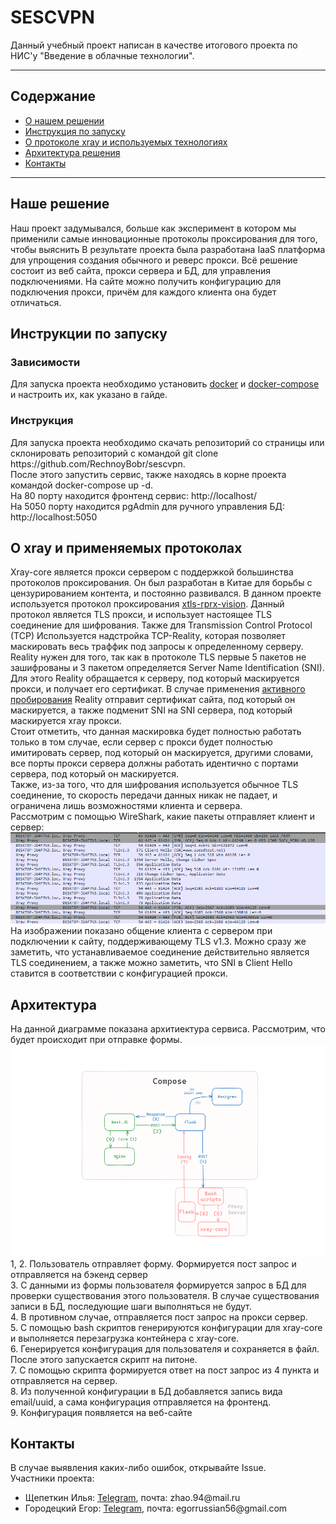 # SESCVPN
Данный учебный проект написан в качестве итогового проекта по НИС'у "Введение в облачные технологии". 

---

## Содержание
- [О нашем решении](#sol)
- [Инструкция по запуску](#ins)
- [О протоколе xray и используемых технологиях](#xray)
- [Архитектура решения](#arch)
- [Контакты](#contacts)
---
<h2 id="sol"> Наше решение </h2>
Наш проект задумывался, больше как эксперимент в котором мы применили самые инновационные протоколы проксирования для того, чтобы выяснить
В результате проекта была разработана IaaS платформа для упрощения создания обычного и реверс прокси. Всё решение состоит из веб сайта, прокси сервера и БД, для управления подключениями. На сайте можно получить конфигурацию для подключения прокси, причём для каждого клиента она будет отличаться.

<h2 id="ins">Инструкции по запуску</h2>
 <h3>Зависимости</h3>
Для запуска проекта необходимо установить <a target="_blank" href="https://docs.docker.com/engine/install/">docker</a> и <a target="_blank" href="https://docs.docker.com/compose/install/linux/#install-using-the-repository">docker-compose</a> и настроить их, как указано в гайде.
<h3>Инструкция</h3>
Для запуска проекта необходимо скачать репозиторий со страницы или склонировать репозиторий с командой git clone https://github.com/RechnoyBobr/sescvpn. <br>
После этого запустить сервис, также находясь в корне проекта командой docker-compose up -d. <br>
На 80 порту находится фронтенд сервис: http://localhost/ <br>
На 5050 порту находится pgAdmin для ручного управления БД: http://localhost:5050

<h2 id="xray">О xray и применяемых протоколах</h2>
  Xray-core является прокси сервером с поддержкой большинства протоколов проксирования. Он был разработан в Китае для борьбы с цензурированием контента, и постоянно развивался.
В данном проекте используется протокол проксирования <a href="https://github.com/XTLS/Xray-core/discussions/1295">xtls-rprx-vision</a>. 
Данный протокол является TLS прокси, и использует настоящее TLS соединение для шифрования.
Также для Transmission Control Protocol (TCP) Используется надстройка TCP-Reality, которая позволяет маскировать весь траффик под запросы к определенному серверу.
Reality нужен для того, так как в протоколе TLS первые 5 пакетов не зашифрованы и 3 пакетом определяется Server Name Identification (SNI).
Для этого Reality обращается к серверу, под который маскируется прокси, и получает его сертификат. В случае применения <a href="https://en.wikipedia.org/wiki/Network_mapping#Active_probing">активного пробирования</a> Reality отправит сертификат сайта, под который он маскируется, а также подменит SNI на SNI сервера, под который маскируется xray прокси. <br>
Стоит отметить, что данная маскировка будет полностью работать только в том случае, если сервер с прокси будет полностью имитировать сервер, под который он маскируется, другими словами, все порты прокси сервера должны работать идентично с портами сервера, под который он маскируется.<br>
Также, из-за того, что для шифрования используется обычное TLS соединение, то скорость передачи данных никак не падает, и ограничена лишь возможностями клиента и сервера. <br>
Рассмотрим с помощью WireShark, какие пакеты отправляет клиент и сервер: <br>
<img alt="WireShark traffic" src="./readme-assets/wireshark.png"> <br>
На изображении показано общение клиента с сервером при подключении к сайту, поддерживающему TLS v1.3. Можно сразу же заметить, что устанавливаемое соединение действительно является TLS соединением, а также можно заметить, что SNI в Client Hello ставится в соответствии с конфигурацией прокси.

<h2 id="arch">Архитектура</h2>
На данной диаграмме показана архитиектура сервиса. Рассмотрим, что будет происходит при отправке формы. <br>
<img alt="architecture" src="./readme-assets/architecture.png"> <br>
1, 2. Пользователь отправляет форму. Формируется пост запрос и отправляется на бэкенд сервер <br>
3. С данными из формы пользователя формируется запрос в БД для проверки существования этого пользователя. В случае существования записи в БД, последующие шаги выполняться не будут. <br>
4. В противном случае, отправляется пост запрос на прокси сервер. <br>
5. С помощью bash скриптов генерируются конфигурации для xray-core и выполняется перезагрузка контейнера с xray-core. <br>
6. Генерируется конфигурация для пользователя и сохраняется в файл. После этого запускается скрипт на питоне. <br>
7. С помощью скрипта формируется ответ на пост запрос из 4 пункта и отправляется на сервер. <br>
8. Из полученной конфигурации в БД добавляется запись вида email/uuid, а сама конфигурация отправляется на фронтенд. <br>
9. Конфигурация появляется на веб-сайте

<h2 id="contacts">Контакты</h2>
В случае выявления каких-либо ошибок, открывайте Issue.<br>
Участники проекта:<br>
<ul>
<li>Щепеткин Илья: <a target="_blank" href="https://t.me/Bobsterrrrr">Telegram</a>, почта: zhao.94@mail.ru</li>
<li>Городецкий Егор: <a target="_blank" href="https://t.me/hochmuch">Telegram</a>, почта: egorrussian56@gmail.com </li>
</ul>
